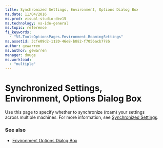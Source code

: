 ```yaml
---
title: Synchronized Settings, Environment, Options Dialog Box
ms.date: 11/04/2016
ms.prod: visual-studio-dev15
ms.technology: vs-ide-general
ms.topic: reference
f1_keywords:
  - "VS.ToolsOptionsPages.Environment.RoamingSettings"
ms.assetid: 3cfe09d2-1120-46e8-b882-f7056acb778b
author: gewarren
ms.author: gewarren
manager: douge
ms.workload:
  - "multiple"
---
```

# Synchronized Settings, Environment, Options Dialog Box

Use this page to specify whether to synchronize (roam) your settings across multiple machines. For more information, see [Synchronized Settings](../../ide/synchronized-settings-in-visual-studio.md).

### See also

- [Environment Options Dialog Box](../../ide/reference/environment-options-dialog-box.md)